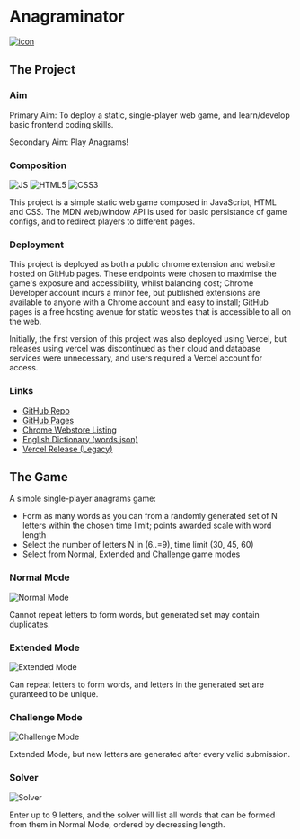 # Anagraminator
[![icon](https://i.imgur.com/5fo9rDs.png)](https://chromewebstore.google.com/detail/anagraminator/ojimpjlldmgoalicgndlagglgemfncaa)

## The Project

### Aim
Primary Aim: To deploy a static, single-player web game, and learn/develop basic frontend coding skills.

Secondary Aim: Play Anagrams!

### Composition 
![JS](https://img.shields.io/badge/JavaScript-F7DF1E?logo=javascript&logoColor=black) ![HTML5](https://img.shields.io/badge/HTML5-E34F26?logo=html5&logoColor=white) ![CSS3](https://img.shields.io/badge/CSS3-1572B6?logo=css3&logoColor=white)

This project is a simple static web game composed in JavaScript, HTML and CSS. The MDN web/window API is used for basic persistance of game configs, and to redirect players to different pages.

### Deployment
This project is deployed as both a public chrome extension and website hosted on GitHub pages. These endpoints were chosen to maximise the game's exposure and accessibility, whilst balancing cost; Chrome Developer account incurs a minor fee, but published extensions are available to anyone with a Chrome account and easy to install; GitHub pages is a free hosting avenue for static websites that is accessible to all on the web.

Initially, the first version of this project was also deployed using Vercel, but releases using vercel was discontinued as their cloud and database services were unnecessary, and users required a Vercel account for access.

### Links
- [GitHub Repo](https://github.com/Felix-Lin-8864/Anagrams)
- [GitHub Pages](https://felix-lin-8864.github.io/Anagrams/)
- [Chrome Webstore Listing](https://chromewebstore.google.com/detail/anagraminator/ojimpjlldmgoalicgndlagglgemfncaa)
- [English Dictionary (words.json)](https://github.com/dwyl/english-words)
- [Vercel Release (Legacy)](https://anagrams-g5bvavqo8-felixs-projects-6fe04eba.vercel.app/)

## The Game

A simple single-player anagrams game:
- Form as many words as you can from a randomly generated set of N letters within the chosen time limit; points awarded scale with word length
- Select the number of letters N in (6..=9), time limit (30, 45, 60)
- Select from Normal, Extended and Challenge game modes

### Normal Mode
![Normal Mode](https://media4.giphy.com/media/v1.Y2lkPTc5MGI3NjExY2wzcjZ2ZXU3aWhtc3NnN2lqaHMyMWM1bHNoemxxMGgzcHF3dDMwaiZlcD12MV9pbnRlcm5hbF9naWZfYnlfaWQmY3Q9Zw/KXvctGvfYrDNGCYyBS/giphy.gif)

Cannot repeat letters to form words, but generated set may contain duplicates.

### Extended Mode
![Extended Mode](https://media.giphy.com/media/k7YkkGi8w2cVE1zXRX/giphy.gif)

Can repeat letters to form words, and letters in the generated set are guranteed to be unique.

### Challenge Mode
![Challenge Mode](https://media.giphy.com/media/BA0ippG26rMS5jMYVE/giphy.gif)

Extended Mode, but new letters are generated after every valid submission.

### Solver
![Solver](https://media.giphy.com/media/rc3Xh6ZCBrsqaMSKVq/giphy.gif)

Enter up to 9 letters, and the solver will list all words that can be formed from them in Normal Mode, ordered by decreasing length.